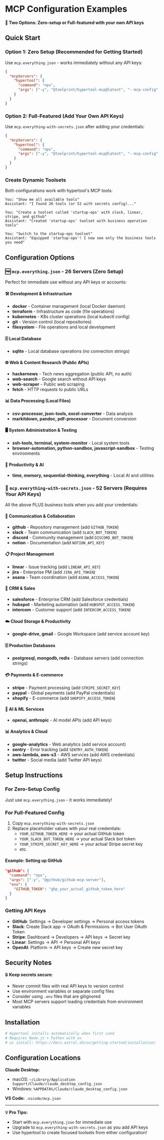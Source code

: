 # MCP Configuration Examples

**🎯 Two Options: Zero-setup or Full-featured with your own API keys**

## Quick Start

### Option 1: Zero Setup (Recommended for Getting Started)
Use `mcp.everything.json` - works immediately without any API keys:

```json
{
  "mcpServers": {
    "hypertool": {
      "command": "npx",
      "args": ["-y", "@toolprint/hypertool-mcp@latest", "--mcp-config", "examples/mcp/mcp.everything.json"]
    }
  }
}
```

### Option 2: Full-Featured (Add Your Own API Keys)
Use `mcp.everything-with-secrets.json` after adding your credentials:

```json
{
  "mcpServers": {
    "hypertool": {
      "command": "npx",
      "args": ["-y", "@toolprint/hypertool-mcp@latest", "--mcp-config", "examples/mcp/mcp.everything-with-secrets.json"]
    }
  }
}
```

### Create Dynamic Toolsets
Both configurations work with hypertool's MCP tools:

```
You: "Show me all available tools"
Assistant: "I found 26 tools (or 52 with secrets config)..."

You: "Create a toolset called 'startup-ops' with slack, linear, stripe, and github"
Assistant: "Created 'startup-ops' toolset with business operation tools"

You: "Switch to the startup-ops toolset"  
Assistant: "Equipped 'startup-ops'! I now see only the business tools you need"
```

## Configuration Options

### 🆓 `mcp.everything.json` - 26 Servers (Zero Setup)
Perfect for immediate use without any API keys or accounts:

#### 🛠️ Development & Infrastructure  
- **docker** - Container management (local Docker daemon)
- **terraform** - Infrastructure as code (file operations)
- **kubernetes** - K8s cluster operations (local kubectl config)
- **git** - Version control (local repositories)
- **filesystem** - File operations and local development

#### 🗄️ Local Database
- **sqlite** - Local database operations (no connection strings)

#### 🌐 Web & Content Research (Public APIs)
- **hackernews** - Tech news aggregation (public API, no auth)
- **web-search** - Google search without API keys
- **web-scraper** - Public web scraping
- **fetch** - HTTP requests to public URLs

#### 📊 Data Processing (Local Files)
- **csv-processor, json-tools, excel-converter** - Data analysis
- **markitdown, pandoc, pdf-processor** - Document conversion

#### 🖥️ System Administration & Testing
- **ssh-tools, terminal, system-monitor** - Local system tools
- **browser-automation, python-sandbox, javascript-sandbox** - Testing environments

#### 📅 Productivity & AI
- **time, memory, sequential-thinking, everything** - Local AI and utilities

### 🔑 `mcp.everything-with-secrets.json` - 52 Servers (Requires Your API Keys)
All the above PLUS business tools when you add your credentials:

#### 💬 Communication & Collaboration
- **github** - Repository management (add `GITHUB_TOKEN`)
- **slack** - Team communication (add `SLACK_BOT_TOKEN`)
- **discord** - Community management (add `DISCORD_BOT_TOKEN`)
- **notion** - Documentation (add `NOTION_API_KEY`)

#### 📋 Project Management
- **linear** - Issue tracking (add `LINEAR_API_KEY`)
- **jira** - Enterprise PM (add `JIRA_API_TOKEN`)
- **asana** - Team coordination (add `ASANA_ACCESS_TOKEN`)

#### 💼 CRM & Sales
- **salesforce** - Enterprise CRM (add Salesforce credentials)
- **hubspot** - Marketing automation (add `HUBSPOT_ACCESS_TOKEN`)
- **intercom** - Customer support (add `INTERCOM_ACCESS_TOKEN`)

#### ☁️ Cloud Storage & Productivity
- **google-drive, gmail** - Google Workspace (add service account key)

#### 🗄️ Production Databases
- **postgresql, mongodb, redis** - Database servers (add connection strings)

#### 💳 Payments & E-commerce
- **stripe** - Payment processing (add `STRIPE_SECRET_KEY`)
- **paypal** - Global payments (add PayPal credentials)
- **shopify** - E-commerce (add `SHOPIFY_ACCESS_TOKEN`)

#### 🤖 AI & ML Services
- **openai, anthropic** - AI model APIs (add API keys)

#### 📊 Analytics & Cloud
- **google-analytics** - Web analytics (add service account)
- **sentry** - Error tracking (add `SENTRY_AUTH_TOKEN`)
- **aws-lambda, aws-s3** - AWS services (add AWS credentials)
- **twitter** - Social media (add Twitter API keys)

## Setup Instructions

### For Zero-Setup Config
Just use `mcp.everything.json` - it works immediately!

### For Full-Featured Config
1. Copy `mcp.everything-with-secrets.json`
2. Replace placeholder values with your real credentials:
   - `YOUR_GITHUB_TOKEN_HERE` → your actual GitHub token
   - `YOUR_SLACK_BOT_TOKEN_HERE` → your actual Slack bot token
   - `YOUR_STRIPE_SECRET_KEY_HERE` → your actual Stripe secret key
   - etc.

#### Example: Setting up GitHub
```json
"github": {
  "command": "npx",
  "args": ["-y", "@github/github-mcp-server"],
  "env": {
    "GITHUB_TOKEN": "ghp_your_actual_github_token_here"
  }
}
```

### Getting API Keys
- **GitHub**: Settings → Developer settings → Personal access tokens
- **Slack**: Create Slack app → OAuth & Permissions → Bot User OAuth Token
- **Stripe**: Dashboard → Developers → API keys → Secret key
- **Linear**: Settings → API → Personal API keys
- **OpenAI**: Platform → API keys → Create new secret key

## Security Notes

🔒 **Keep secrets secure**:
- Never commit files with real API keys to version control
- Use environment variables or separate config files
- Consider using `.env` files that are gitignored
- Most MCP servers support loading credentials from environment variables

## Installation

```bash
# Hypertool installs automatically when first used
# Requires Node.js + Python with uv
# uv install: https://docs.astral.sh/uv/getting-started/installation/
```

## Configuration Locations

**Claude Desktop:**
- macOS: `~/Library/Application Support/Claude/claude_desktop_config.json`
- Windows: `%APPDATA%/Claude/claude_desktop_config.json`

**VS Code:** `.vscode/mcp.json`

---

**💡 Pro Tips:** 
- Start with `mcp.everything.json` for immediate use
- Upgrade to `mcp.everything-with-secrets.json` as you add API keys
- Use hypertool to create focused toolsets from either configuration!